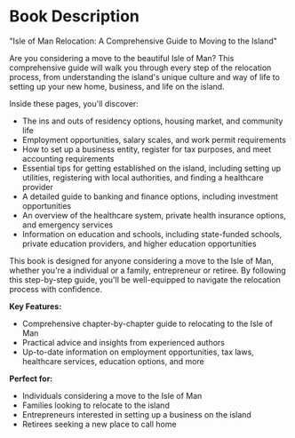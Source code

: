 # Book Description

"Isle of Man Relocation: A Comprehensive Guide to Moving to the Island"

Are you considering a move to the beautiful Isle of Man? This comprehensive guide will walk you through every step of the relocation process, from understanding the island's unique culture and way of life to setting up your new home, business, and life on the island.

Inside these pages, you'll discover:

* The ins and outs of residency options, housing market, and community life
* Employment opportunities, salary scales, and work permit requirements
* How to set up a business entity, register for tax purposes, and meet accounting requirements
* Essential tips for getting established on the island, including setting up utilities, registering with local authorities, and finding a healthcare provider
* A detailed guide to banking and finance options, including investment opportunities
* An overview of the healthcare system, private health insurance options, and emergency services
* Information on education and schools, including state-funded schools, private education providers, and higher education opportunities

This book is designed for anyone considering a move to the Isle of Man, whether you're a individual or a family, entrepreneur or retiree.
By following this step-by-step guide, you'll be well-equipped to navigate the relocation process with confidence.

**Key Features:**

* Comprehensive chapter-by-chapter guide to relocating to the Isle of Man
* Practical advice and insights from experienced authors
* Up-to-date information on employment opportunities, tax laws, healthcare services, education options, and more

**Perfect for:**

* Individuals considering a move to the Isle of Man
* Families looking to relocate to the island
* Entrepreneurs interested in setting up a business on the island
* Retirees seeking a new place to call home

